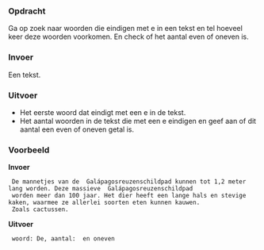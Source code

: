 ### Opdracht

Ga op zoek naar woorden die eindigen met e in een tekst en tel hoeveel keer deze woorden voorkomen. En check of het aantal even of oneven is.

### Invoer

Een tekst.

### Uitvoer

* Het eerste woord dat eindigt met een e in de tekst.
* Het aantal woorden in de tekst die met een e eindigen en geef aan of dit aantal een even of oneven getal is.

### Voorbeeld

**Invoer**
    
     De mannetjes van de  Galápagosreuzenschildpad kunnen tot 1,2 meter lang worden. Deze massieve  Galápagosreuzenschildpad 
     worden meer dan 100 jaar. Het dier heeft een lange hals en stevige kaken, waarmee ze allerlei soorten eten kunnen kauwen. 
     Zoals cactussen.
    
**Uitvoer**
     
     woord: De, aantal:  en oneven
  
